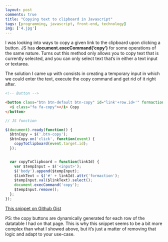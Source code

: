 ```yaml
---
layout: post
comments: true
title: "Copying text to clipboard in Javascript"
tags: [programming, javascript, front-end, technology]
img: ['4.jpg']
---
```


I was looking into ways to copy a given link to the clipboard upon clicking a button. JS has **document.execCommand(‘copy’)** for some operations of the same nature. Turns out this method only allows you to copy text that is currently selected, and you can only select text that’s in either a text input or textarea.

The solution I came up with consists in creating a temporary input in which we could enter the text, execute the copy command and get rid of it right after.

```html
<!-- Button -->

<button class="btn btn-default btn-copy" id="link'+row.id+'" formaction="'+ row.link +'">
  <i class="fa fa-copy"></i> Copy
</button>
```

```javascript
// JS function

$(document).ready(function() {
  $btnCopy = $('.btn-copy');
  $btnCopy.on('click', function(event) {
    copyToClipboard(event.target.id);
  });


  var copyToClipboard = function(linkId) {
    var $tempInput = $('<input>');
    $('body').append($tempInput);
    $linkText = $('#' + linkId).attr('formaction');
    $tempInput.val($linkText).select();
    document.execCommand('copy');
    $tempInput.remove();
  };
});
```

[This snippet on Github Gist](https://gist.github.com/anazard/d42354f45e172519c0be3cead34fe869)

PS: the copy buttons are dynamically generated for each row of the datatable I had on that page. This is why this snippet seems to be a bit more complex than what I showed above, but it’s just a matter of removing that logic and adapt to your use-case.
